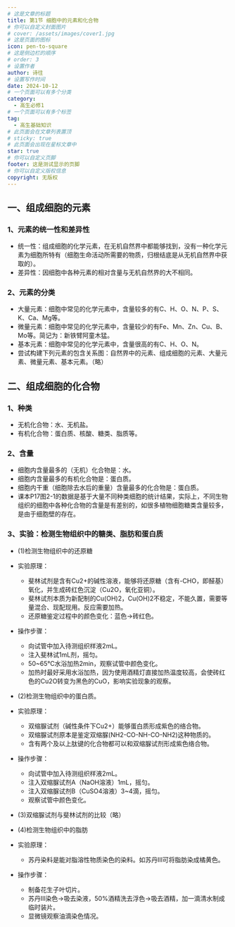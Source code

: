 ```yaml
---
# 这是文章的标题
title: 第1节 细胞中的元素和化合物
# 你可以自定义封面图片
# cover: /assets/images/cover1.jpg
# 这是页面的图标
icon: pen-to-square
# 这是侧边栏的顺序
# order: 3
# 设置作者
author: 诗往
# 设置写作时间
date: 2024-10-12
# 一个页面可以有多个分类
category:
  - 高生必修1
# 一个页面可以有多个标签
tag:
  - 高生基础知识
# 此页面会在文章列表置顶
# sticky: true
# 此页面会出现在星标文章中
star: true
# 你可以自定义页脚
footer: 这是测试显示的页脚
# 你可以自定义版权信息
copyright: 无版权
---
```


## 一、组成细胞的元素

### 1、元素的统一性和差异性

* 统一性：组成细胞的化学元素，在无机自然界中都能够找到，没有一种化学元素为细胞所特有（细胞生命活动所需要的物质，归根结底是从无机自然界中获取的）。
* 差异性：因细胞中各种元素的相对含量与无机自然界的大不相同。

### 2、元素的分类

* 大量元素：细胞中常见的化学元素中，含量较多的有C、H、O、N、P、S、K、Ca、Mg等。
* 微量元素：细胞中常见的化学元素中，含量较少的有Fe、Mn、Zn、Cu、B、Mo等。简记为：新铁臂阿童木猛。
* 基本元素：细胞中常见的化学元素中，含量很高的有C、H、O、N。
* 尝试构建下列元素的包含关系图：自然界中的元素、组成细胞的元素、大量元素、微量元素、基本元素。（略）

## 二、组成细胞的化合物

### 1、种类

* 无机化合物：水、无机盐。
* 有机化合物：蛋白质、核酸、糖类、脂质等。

### 2、含量

* 细胞内含量最多的（无机）化合物是：水。
* 细胞内含量最多的有机化合物是：蛋白质。
* 细胞内干重（细胞除去水后的重量）含量最多的化合物是：蛋白质。
* 课本P17图2-1的数据是基于大量不同种类细胞的统计结果，实际上，不同生物组织的细胞中各种化合物的含量是有差别的，如很多植物细胞糖类含量较多，是由于细胞壁的存在。

### 3、实验：检测生物组织中的糖类、脂肪和蛋白质

* (1)检测生物组织中的还原糖

+ 实验原理：
  - 斐林试剂是含有Cu2+的碱性溶液，能够将还原糖（含有-CHO，即醛基）氧化，并生成砖红色沉淀（Cu2O，氧化亚铜）。
  - 斐林试剂本质为新配制的Cu(OH)2，Cu(OH)2不稳定，不能久置，需要等量混合、现配现用。反应需要加热。
  - 还原糖鉴定过程中的颜色变化：蓝色→砖红色。

+ 操作步骤：
  - 向试管中加入待测组织样液2mL。
  - 注入斐林试1mL剂，摇匀。
  - 50~65℃水浴加热2min，观察试管中颜色变化。
  - 加热时最好采用水浴加热，因为使用酒精灯直接加热温度较高，会使砖红色的Cu2O转变为黑色的CuO，影响实验现象的观察。
    
* (2)检测生物组织中的蛋白质。

+ 实验原理：
   - 双缩脲试剂（碱性条件下Cu2+）能够蛋白质形成紫色的络合物。
  - 双缩脲试剂原本是鉴定双缩脲(NH2-CO-NH-CO-NH2)这种物质的。
  - 含有两个及以上肽键的化合物都可以和双缩脲试剂形成紫色络合物。
    
+ 操作步骤：
  - 向试管中加入待测组织样液2mL。
  - 注入双缩脲试剂A（NaOH溶液）1mL，摇匀。
  - 注入双缩脲试剂B（CuSO4溶液）3~4滴，摇匀。
  - 观察试管中颜色变化。

* (3)双缩脲试剂与斐林试剂的比较（略）

* (4)检测生物组织中的脂肪

+ 实验原理：
  - 苏丹染料是能对脂溶性物质染色的染料。如苏丹Ⅲ可将脂肪染成橘黄色。

+ 操作步骤：
  - 制备花生子叶切片。
  - 苏丹Ⅲ染色→吸去染液，50%酒精洗去浮色→吸去酒精，加一滴清水制成临时装片。
  - 显微镜观察油滴染色情况。
















